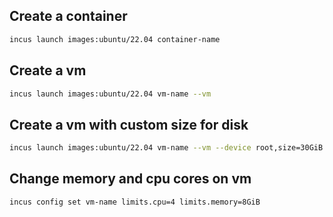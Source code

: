 ## Create a container
```bash
incus launch images:ubuntu/22.04 container-name
```
## Create a vm
```bash
incus launch images:ubuntu/22.04 vm-name --vm
```

## Create a vm with custom size for disk
```bash
incus launch images:ubuntu/22.04 vm-name --vm --device root,size=30GiB
```

## Change memory and cpu cores on vm
```bash
incus config set vm-name limits.cpu=4 limits.memory=8GiB
```